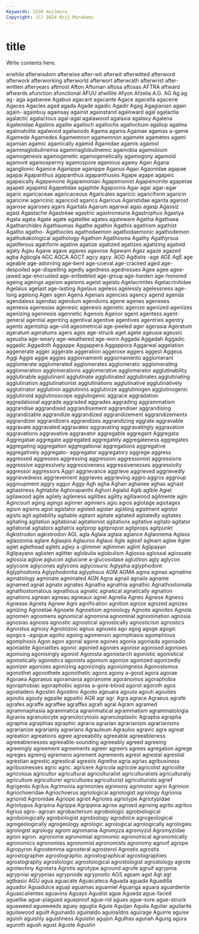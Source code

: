 ```yaml
---
Keywords: 1539 kojimura
Copyright: (C) 2024 Koji Murakami
---
```


# title

Write contents here.



erwhile afterwisdom
afterwise after-wit afterwit afterwitted afterword afterwork afterworking afterworld afterwort afterwrath
afterwrist after-written afteryears aftmost Afton Aftonian aftosa aftosas AFTRA aftward
aftwards afunction afunctional AFUU afwillite Afyon Afzelia A.G. AG Ag
ag ag- aga agabanee Agabus agacant agacante Agace agacella agacerie
Agaces Agacles agad agada Agade agadic Agadir Agag Agagianian again
again- againbuy againsay against againstand againward agal agalactia agalactic agalactous
agal-agal agalawood agalaxia agalaxy Agalena Agalenidae Agalinis agalite agalloch agallochs
agallochum agallop agalma agalmatolite agalwood agalwoods Agama agama Agamae agamas
a-game Agamede Agamedes Agamemnon agamemnon agamete agametes agami agamian agamic
agamically agamid Agamidae agamis agamist agammaglobulinemia agammaglobulinemic agamobia agamobium agamogenesis
agamogenetic agamogenetically agamogony agamoid agamont agamospermy agamospore agamous agamy Agan
Agana aganglionic Aganice Aganippe aganippe Aganus Agao Agaonidae agapae agapai
Agapanthus agapanthus agapanthuses Agape agape agapeic agapeically Agapemone Agapemonian Agapemonist
Agapemonite agapetae agapeti agapetid Agapetidae agaphite Agapornis Agar agar agar-agar
agaric agaricaceae agaricaceous Agaricales agaricic agariciform agaricin agaricine agaricinic agaricoid
agarics Agaricus Agaristidae agarita agaroid agarose agaroses agars Agartala Agarum
agarwal agas agasp Agassiz agast Agastache Agastreae agastric agastroneuria Agastrophus
Agastya Agata agata Agate agate agatelike agates agateware Agatha Agathaea
Agatharchides Agathaumas Agathe agathin Agathis agathism agathist Agatho agatho- Agathocles
agathodaemon agathodaemonic agathodemon agathokakological agathology Agathon Agathosma Agathy Agathyrsus agatiferous
agatiform agatine agatize agatized agatizes agatizing agatoid agaty Agau Agave
agave agaves agavose Agawam Agaz agaze agazed agba Agbogla AGC
AGCA AGCT agcy agcy. AGD Agdistis -age AGE AgE age
ageable age-adorning age-bent age-coeval age-cracked aged age-despoiled age-dispelling agedly agedness
agednesses Agee agee agee-jawed age-encrusted age-enfeebled age-group age-harden age-honored ageing
ageings ageism ageisms ageist ageists Agelacrinites Agelacrinitidae Agelaius agelast age-lasting
Agelaus ageless agelessly agelessness age-long agelong Agen agen Agena Agenais
agencies agency agend agenda agendaless agendas agendum agendums agene agenes
ageneses agenesia agenesias agenesic agenesis agenetic agenize agenized agenizes agenizing
agennesis agennetic Agenois Agenor agent agentess agent-general agential agenting agentival
agentive agentives agentries agentry agents agentship age-old ageometrical age-peeled ager
agerasia Ageratum ageratum ageratums agers ages age-struck aget agete ageusia
ageusic ageustia age-weary age-weathered age-worn Aggada Aggadah Aggadic aggadic Aggadoth
Aggappe Aggappera Aggappora Aggarwal aggelation aggenerate agger aggerate aggeration aggerose
aggers aggest Aggeus Aggi Aggie aggie aggies aggiornamenti aggiornamento agglomerant
agglomerate agglomerated agglomerates agglomeratic agglomerating agglomeration agglomerations agglomerative agglomerator agglutinability
agglutinable agglutinant agglutinate agglutinated agglutinates agglutinating agglutination agglutinationist agglutinations agglutinative
agglutinatively agglutinator agglutinin agglutinins agglutinize agglutinogen agglutinogenic agglutinoid agglutinoscope agglutogenic
aggrace aggradation aggradational aggrade aggraded aggrades aggrading aggrammatism aggrandise aggrandised
aggrandisement aggrandiser aggrandising aggrandizable aggrandize aggrandized aggrandizement aggrandizements aggrandizer aggrandizers
aggrandizes aggrandizing aggrate aggravable aggravate aggravated aggravates aggravating aggravatingly aggravation
aggravations aggravative aggravator aggregable aggregant Aggregata Aggregatae aggregate aggregated aggregately
aggregateness aggregates aggregating aggregation aggregational aggregations aggregative aggregatively aggregato- aggregator
aggregatory aggrege aggress aggressed aggresses aggressing aggression aggressionist aggressions aggressive
aggressively aggressiveness aggressivenesses aggressivity aggressor aggressors Aggri aggrievance aggrieve aggrieved
aggrievedly aggrievedness aggrievement aggrieves aggrieving aggro aggros aggroup aggroupment aggry
aggur Aggy Agh agha Aghan aghanee aghas aghast aghastness Aghlabite
Aghorapanthi Aghori Agialid Agib agible Agiel agilawood agile agilely agileness
agilities agility agillawood agilmente agin Agincourt aging agings aginner aginners
agio agios agiotage agiotages agism agisms agist agistator agisted agister
agisting agistment agistor agists agit agitability agitable agitant agitate agitated
agitatedly agitates agitating agitation agitational agitationist agitations agitative agitato agitator
agitatorial agitators agitatrix agitprop agitpropist agitprops agitpunkt Agkistrodon agkistrodon AGL
agla Aglaia aglaia aglance Aglaonema Aglaos aglaozonia aglare Aglaspis Aglauros
Aglaus Agle agleaf agleam aglee Agler aglet aglethead aglets agley
a-glimmer aglimmer aglint Aglipayan Aglipayano aglisten aglitter aglobulia aglobulism Aglossa
aglossal aglossate aglossia aglow aglucon aglucone a-glucosidase aglutition agly aglycon
aglycone aglycones aglycons aglycosuric Aglypha aglyphodont Aglyphodonta Aglyphodontia aglyphous AGM
AGMA agma agmas agmatine agmatology agminate agminated AGN Agna agnail
agnails agname agnamed agnat agnate agnates Agnatha agnathia agnathic Agnathostomata
agnathostomatous agnathous agnatic agnatical agnatically agnation agnations agnean agneau agneaux
agnel Agnella Agnes Agnese Agness Agnesse Agneta Agnew Agni agnification
agnition agnize agnized agnizes agnizing Agnoetae Agnoete Agnoetism agnoiology Agnoite
agnoites Agnola agnomen agnomens agnomical agnomina agnominal agnomination agnosia agnosias
agnosis agnostic agnostical agnostically agnosticism agnostics Agnostus agnosy Agnotozoic agnus
agnuses ago agog agoge agogic agogics -agogue agoho agoing agomensin
agomphiasis agomphious agomphosis Agon agon agonal agone agones agonia agoniada
agoniadin agoniatite Agoniatites agonic agonied agonies agonise agonised agonises agonising
agonisingly agonist Agonista agonistarch agonistic agonistical agonistically agonistics agonists agonium
agonize agonized agonizedly agonizer agonizes agonizing agonizingly agonizingness Agonostomus agonothet
agonothete agonothetic agons agony a-good agora agorae Agoraea Agoraeus agoramania
agoranome agoranomus agoraphobia agoraphobiac agoraphobic agoras a-gore-blood agorot agoroth agos
agostadero Agostini Agostino Agosto agouara agouta agouti agouties agoutis agouty
agpaite agpaitic AGR agr agr. Agra agrace Agraeus agrafe agrafes
agraffe agraffee agraffes agrah agral Agram agramed agrammaphasia agrammatica agrammatical
agrammatism agrammatologia Agrania agranulocyte agranulocytosis agranuloplastic Agrapha agrapha agraphia agraphias
agraphic agraria agrarian agrarianism agrarianisms agrarianize agrarianly agrarians Agrauleum Agraulos
agravic agre agreat agreation agreations agree agreeability agreeable agreeableness agreeablenesses
agreeable-sounding agreeably agreed agreeing agreeingly agreement agreements agreer agreers agrees
agregation agrege agreges agreing agremens agrement agrements agrest agrestal agrestial
agrestian agrestic agrestical agrestis Agretha agria agrias agribusiness agribusinesses agric
agric. agricere Agricola agricole agricolist agricolite agricolous agricultor agricultural agriculturalist
agriculturalists agriculturally agriculture agriculturer agricultures agriculturist agriculturists agrief Agrigento Agrilus
Agrimonia agrimonies agrimony agrimotor agrin Agrinion Agriochoeridae Agriochoerus agriological agriologist
agriology Agrionia agrionid Agrionidae Agriope agriot Agriotes agriotype Agriotypidae Agriotypus
Agripina Agrippa Agrippina agrise agrised agrising agrito agritos Agrius agro-
agroan agrobacterium agrobiologic agrobiological agrobiologically agrobiologist agrobiology agrodolce agrogeological agrogeologically
agrogeology agrologic agrological agrologically agrologies agrologist agrology agrom agromania Agromyza
agromyzid Agromyzidae agron agron. agronome agronomial agronomic agronomical agronomically agronomics
agronomies agronomist agronomists agronomy agroof agrope Agropyron Agrostemma agrosteral agrosterol
Agrostis agrostis agrostographer agrostographic agrostographical agrostographies agrostography agrostologic agrostological agrostologist
agrostology agrote agrotechny Agrotera Agrotis agrotype aground agrufe agruif agrypnia
agrypniai agrypnias agrypnode agrypnotic AGS agsam agst Agt agt agtbasic
AGU agua aguacate Aguacateca Aguada aguada Aguadilla aguador Aguadulce aguaji
aguamas aguamiel Aguanga aguara aguardiente Aguascalientes aguavina Aguayo Agudist ague
Agueda ague-faced aguelike ague-plagued agueproof ague-rid agues ague-sore ague-struck agueweed
agueweeds aguey aguglia Aguie Aguijan Aguila Aguilar aguilarite aguilawood aguilt
Aguinaldo aguinaldo aguinaldos aguirage Aguirre aguise aguish aguishly aguishness Aguistin
agujon Agulhas agunah Agung agura aguroth agush agust Aguste Agustin
